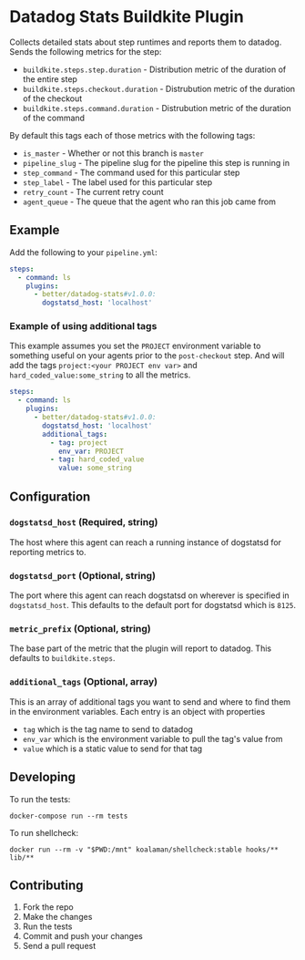 # Datadog Stats Buildkite Plugin

Collects detailed stats about step runtimes and reports them to datadog.
Sends the following metrics for the step:

* `buildkite.steps.step.duration` - Distribution metric of the duration of the entire step
* `buildkite.steps.checkout.duration` - Distrubution metric of the duration of the checkout
* `buildkite.steps.command.duration` - Distrubution metric of the duration of the command

By default this tags each of those metrics with the following tags:

* `is_master` - Whether or not this branch is `master`
* `pipeline_slug` - The pipeline slug for the pipeline this step is running in
* `step_command` - The command used for this particular step
* `step_label` - The label used for this particular step
* `retry_count` - The current retry count
* `agent_queue` - The queue that the agent who ran this job came from

## Example

Add the following to your `pipeline.yml`:

```yml
steps:
  - command: ls
    plugins:
      - better/datadog-stats#v1.0.0:
        dogstatsd_host: 'localhost'
```

### Example of using additional tags

This example assumes you set the `PROJECT` environment variable to
something useful on your agents prior to the `post-checkout` step. And
will add the tags `project:<your PROJECT env var>` and
`hard_coded_value:some_string` to all the metrics.

```yml
steps:
  - command: ls
    plugins:
      - better/datadog-stats#v1.0.0:
        dogstatsd_host: 'localhost'
        additional_tags:
          - tag: project
            env_var: PROJECT
          - tag: hard_coded_value
            value: some_string
```

## Configuration

### `dogstatsd_host` (Required, string)

The host where this agent can reach a running instance of dogstatsd for
reporting metrics to.

### `dogstatsd_port` (Optional, string)

The port where this agent can reach dogstatsd on wherever is specified
in `dogstatsd_host`. This defaults to the default port for dogstatsd
which is `8125`.

### `metric_prefix` (Optional, string)

The base part of the metric that the plugin will report to datadog. This
defaults to `buildkite.steps`.

### `additional_tags` (Optional, array)

This is an array of additional tags you want to send and where to find
them in the environment variables. Each entry is an object with
properties

* `tag` which is the tag name to send to datadog
* `env_var` which is the environment variable to pull the tag's value from
* `value` which is a static value to send for that tag

## Developing

To run the tests:

```shell
docker-compose run --rm tests
```

To run shellcheck:

```shell
docker run --rm -v "$PWD:/mnt" koalaman/shellcheck:stable hooks/** lib/**
```

## Contributing

1. Fork the repo
2. Make the changes
3. Run the tests
4. Commit and push your changes
5. Send a pull request
